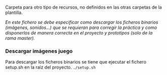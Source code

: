 Carpeta para otro tipo de recursos, no definidos en las otras carpetas de la plantilla.

*En este fichero se debe especificar como descargar los ficheros binarios (imágenes, sonidos...) que se requieran para corregir la práctica y como disponerlos de manera correcta en el proyecto y prototipos (solo de la rama master).*

### Descargar imágenes juego
Para descargar los ficheros binarios se tiene que ejecutar el fichero setup.sh en la raiz del proyecto.
`./setup.sh`